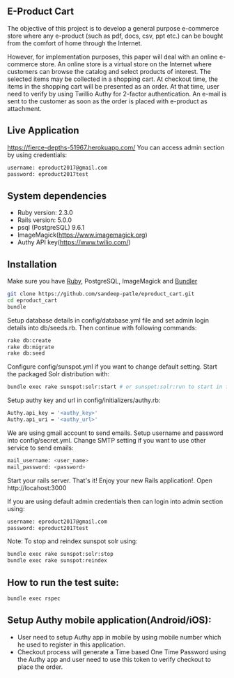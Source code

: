 ## E-Product Cart

The objective of this project is to develop a general purpose e-commerce store
where any e-product (such as pdf, docs, csv, ppt etc.) can be bought from the comfort of home through the Internet.

However, for implementation purposes, this paper will deal with an online e-commerce store.
An online store is a virtual store on the Internet where customers can browse the
catalog and select products of interest. The selected items may be collected in a shopping
cart. At checkout time, the items in the shopping cart will be presented as an order. At
that time, user need to verify by using Twillio Authy for 2-factor authentication. An e-mail is
sent to the customer as soon as the order is placed with e-product as attachment.

## Live Application
https://fierce-depths-51967.herokuapp.com/
You can access admin section by using credentials:
```sh
username: eproduct2017@gmail.com
password: eproduct2017test
```

## System dependencies
* Ruby version: 2.3.0
* Rails version: 5.0.0
* psql (PostgreSQL) 9.6.1
* ImageMagick(https://www.imagemagick.org)
* Authy API key(https://www.twilio.com/)

## Installation

Make sure you have [Ruby](https://www.ruby-lang.org), PostgreSQL, ImageMagick and [Bundler](http://bundler.io)

```sh
git clone https://github.com/sandeep-patle/eproduct_cart.git
cd eproduct_cart
bundle
```

Setup database details in config/database.yml file and set admin login details into db/seeds.rb. Then continue with following commands:
```sh
rake db:create
rake db:migrate
rake db:seed
```

Configure config/sunspot.yml if you want to change default setting.
Start the packaged Solr distribution with:
```sh
bundle exec rake sunspot:solr:start # or sunspot:solr:run to start in foreground
```

Setup authy key and url in config/initializers/authy.rb:
```sh
Authy.api_key = '<authy_key>'
Authy.api_uri = '<authy_url>'
```

We are using gmail account to send emails. Setup username and password into config/secret.yml. Change SMTP setting if you want to use other service to send emails:
```sh
mail_username: <user_name>
mail_password: <password>
```

Start your rails server. That's it! Enjoy your new Rails application!.
Open http://locahost:3000

If you are using default admin credentials then can login into admin section using:
```sh
username: eproduct2017@gmail.com
password: eproduct2017test
```

Note: To stop and reindex sunspot solr using:
```sh
bundle exec rake sunspot:solr:stop
bundle exec rake sunspot:reindex
```

## How to run the test suite:
```sh
bundle exec rspec
```

## Setup Authy mobile application(Android/iOS):
* User need to setup Authy app in mobile by using mobile number which he used to register in this application.
* Checkout process will generate a Time based One Time Password using the Authy app and user need to use this token to verify checkout to place the order.
